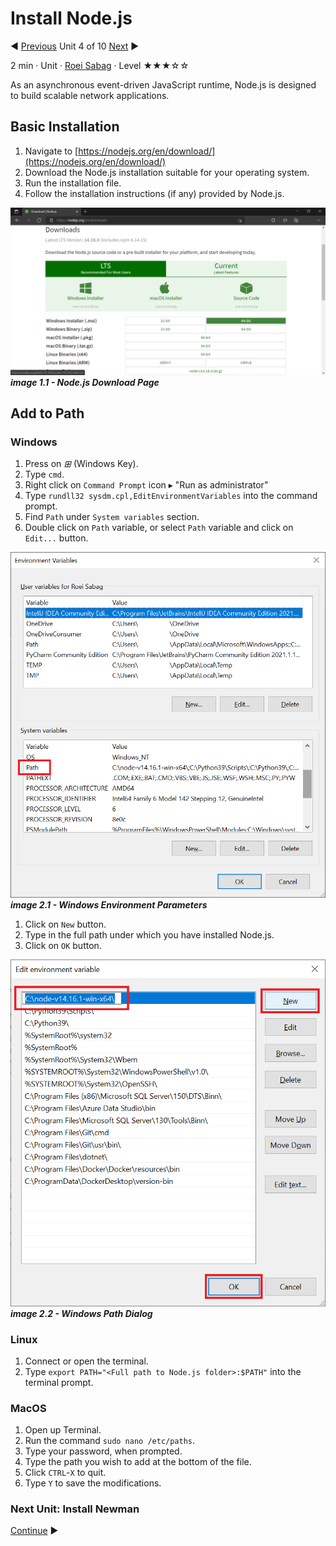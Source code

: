 # Install Node.js

:arrow_backward: [Previous](./03.InstallPostman.md) Unit 4 of 10 [Next](./05.InstallNewman.md) :arrow_forward:

2 min · Unit · [Roei Sabag](https://www.linkedin.com/in/roei-sabag-247aa18/) · Level ★★★☆☆

As an asynchronous event-driven JavaScript runtime, Node.js is designed to build scalable network applications.
  
## Basic Installation

1. Navigate to [https://nodejs.org/en/download/](https://nodejs.org/en/download/)
2. Download the Node.js installation suitable for your operating system.
3. Run the installation file.
4. Follow the installation instructions (if any) provided by Node.js.

![image 1.1 - Node.js Download Page](./Images/m01u04_1.png)  
_**image 1.1 - Node.js Download Page**_

## Add to Path

### Windows

1. Press on _⊞_ (Windows Key).
2. Type `cmd`.
3. Right click on `Command Prompt` icon ▸ "Run as administrator"
4. Type `rundll32 sysdm.cpl,EditEnvironmentVariables` into the command prompt.
5. Find `Path` under `System variables` section.
6. Double click on `Path` variable, or select `Path` variable and click on `Edit...` button.

![image 2.1 - Windows Environment Parameters](./Images/m01u04_2.png)  
_**image 2.1 - Windows Environment Parameters**_  

1. Click on `New` button.
2. Type in the full path under which you have installed Node.js.
3. Click on `OK` button.  

![image 2.2 - Windows Path Dialog](./Images/m01u04_3.png)  
_**image 2.2 - Windows Path Dialog**_  

### Linux

1. Connect or open the terminal.
2. Type `export PATH="<Full path to Node.js folder>:$PATH"` into the terminal prompt.

### MacOS

1. Open up Terminal.
2. Run the command `sudo nano /etc/paths`.
3. Type your password, when prompted.
4. Type the path you wish to add at the bottom of the file.
5. Click `CTRL`-`X` to quit.
6. Type `Y` to save the modifications.

### Next Unit: Install Newman

[Continue](./05.InstallNewman.md) :arrow_forward:
